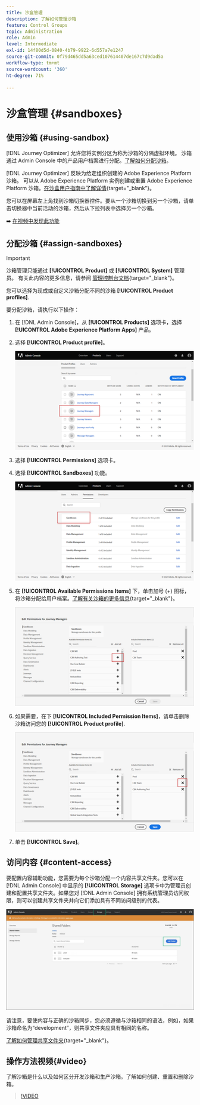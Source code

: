 ```yaml
---
title: 沙盒管理
description: 了解如何管理沙箱
feature: Control Groups
topic: Administration
role: Admin
level: Intermediate
exl-id: 14f80d5d-0840-4b79-9922-6d557a7e1247
source-git-commit: 0f79d465dd5a63ced107614407de167c7d9dad5a
workflow-type: tm+mt
source-wordcount: '360'
ht-degree: 71%

---
```


# 沙盒管理 {#sandboxes}

## 使用沙箱 {#using-sandbox}

[!DNL Journey Optimizer] 允许您将实例分区为称为沙箱的分隔虚拟环境。
沙箱通过 Admin Console 中的产品用户档案进行分配。[了解如何分配沙箱](permissions.md#create-product-profile)。

[!DNL Journey Optimizer] 反映为给定组织创建的 Adobe Experience Platform 沙箱。
可以从 Adobe Experience Platform 实例创建或重置 Adobe Experience Platform 沙箱。[在沙盒用户指南中了解详情](https://experienceleague.adobe.com/docs/experience-platform/sandbox/ui/user-guide.html?lang=zh-Hans){target=&quot;_blank&quot;}。

您可以在屏幕左上角找到沙箱切换器控件。要从一个沙箱切换到另一个沙箱，请单击切换器中当前活动的沙箱，然后从下拉列表中选择另一个沙箱。

➡️ [在视频中发现此功能](#video)

## 分配沙箱 {#assign-sandboxes}

>[!IMPORTANT]
>
> 沙箱管理只能通过 **[!UICONTROL Product]** 或 **[!UICONTROL System]** 管理员。 有关此内容的更多信息，请参阅 [管理控制台文档](https://helpx.adobe.com/enterprise/admin-guide.html/enterprise/using/admin-roles.ug.html){target=&quot;_blank&quot;}。

您可以选择为现成或自定义沙箱分配不同的沙箱 **[!UICONTROL Product profiles]**.

要分配沙箱，请执行以下操作：

1. 在 [!DNL Admin Console]，从 **[!UICONTROL Products]** 选项卡，选择 **[!UICONTROL Adobe Experience Platform Apps]** 产品。

1. 选择 **[!UICONTROL Product profile]**。

   ![](../assets/sandbox_1.png)

1. 选择 **[!UICONTROL Permissions]** 选项卡。

1. 选择 **[!UICONTROL Sandboxes]** 功能。

   ![](../assets/sandbox_2.png)

1. 在 **[!UICONTROL Available Permissions Items]** 下，单击加号 (+) 图标，将沙箱分配给用户档案。[了解有关沙箱的更多信息](https://experienceleague.adobe.com/docs/experience-platform/sandbox/home.html?lang=zh-Hans){target=&quot;_blank&quot;}。

   ![](../assets/sandbox_3.png)

1. 如果需要，在下 **[!UICONTROL Included Permission Items]**，请单击删除沙箱访问您的 **[!UICONTROL Product profile]**.

   ![](../assets/sandbox_4.png)

1. 单击 **[!UICONTROL Save]**。

## 访问内容 {#content-access}

要配置内容辅助功能，您需要为每个沙箱分配一个内容共享文件夹。您可以在 [!DNL Admin Console] 中显示的 **[!UICONTROL Storage]** 选项卡中为管理员创建和配置共享文件夹。如果您对 [!DNL Admin Console] 拥有系统管理员访问权限，则可以创建共享文件夹并向它们添加具有不同访问级别的代表。

![](../assets/do-not-localize/content_access.png)

请注意，要使内容与正确的沙箱同步，您必须遵循与沙箱相同的语法，例如，如果沙箱命名为“development”，则共享文件夹应具有相同的名称。

[了解如何管理共享文件夹](https://helpx.adobe.com/enterprise/admin-guide.html/enterprise/using/manage-adobe-storage.ug.html){target=&quot;_blank&quot;}。

## 操作方法视频{#video}

了解沙箱是什么以及如何区分开发沙箱和生产沙箱。了解如何创建、重置和删除沙箱。

>[!VIDEO](https://video.tv.adobe.com/v/334355?quality=12)
